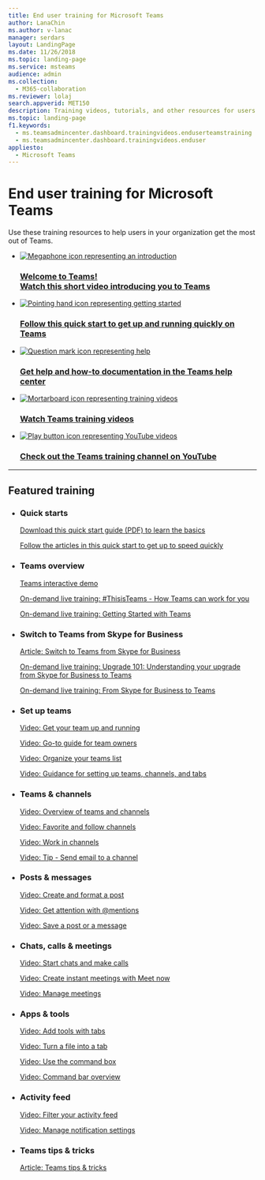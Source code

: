 ```yaml
---
title: End user training for Microsoft Teams
author: LanaChin
ms.author: v-lanac
manager: serdars
layout: LandingPage
ms.date: 11/26/2018
ms.topic: landing-page
ms.service: msteams
audience: admin
ms.collection: 
  - M365-collaboration
ms.reviewer: lolaj
search.appverid: MET150
description: Training videos, tutorials, and other resources for users in your organization to learn and use Teams.
ms.topic: landing-page
f1.keywords: 
  - ms.teamsadmincenter.dashboard.trainingvideos.enduserteamstraining
  - ms.teamsadmincenter.dashboard.trainingvideos.enduser
appliesto: 
  - Microsoft Teams
---
```

# End user training for Microsoft Teams

Use these training resources to help users in your organization get the most out of Teams.

<ul class="panelContent cardsFTitle">
    <li>
        <a href="https://support.office.com/article/video-welcome-to-microsoft-teams-b98d533f-118e-4bae-bf44-3df2470c2b12?wt.mc_id=otc_microsoft_teams">
        <div class="cardSize">
            <div class="cardPadding">
                <div class="card">
                    <div class="cardImageOuter">
                        <div class="cardImage">
                            <img src="https://docs.microsoft.com/office/media/icons/whats-new-megaphone-blue.svg" alt="Megaphone icon representing an introduction" />
                        </div>
                    </div>
                    <div class="cardText">
                        <h3>Welcome to Teams!<br>
Watch this short video introducing you to Teams</h3>
                    </div>
                </div>
            </div>
        </div>
        </a>
    </li>
  <li>
        <a href="https://support.office.com/article/video-what-is-microsoft-teams-422bf3aa-9ae8-46f1-83a2-e65720e1a34d?wt.mc_id=otc_microsoft_teams">
        <div class="cardSize">
            <div class="cardPadding">
                <div class="card">
                    <div class="cardImageOuter">
                        <div class="cardImage">
                            <img src="https://docs.microsoft.com/office/media/icons/get-started-blue.svg" alt="Pointing hand icon representing getting started" />
                        </div>
                    </div>
                    <div class="cardText">
                    <h3>Follow this quick start to get up and running quickly on Teams</h3>
                    </div>
                </div>
            </div>
        </div>
        </a>
    </li> <li>
        <a href="https://support.office.com/teams">
        <div class="cardSize">
            <div class="cardPadding">
                <div class="card">
                    <div class="cardImageOuter">
                        <div class="cardImage">
                            <img src="https://docs.microsoft.com/office/media/icons/help.svg" alt="Question mark icon representing help" />
                        </div>
                    </div>
                    <div class="cardText">
                        <h3>Get help and how-to documentation in the Teams help center</h3>
                    </div>
                </div>
            </div>
        </div>
        </a>
    </li> 
   <li>
        <a href="https://support.office.com/article/microsoft-teams-video-training-4f108e54-240b-4351-8084-b1089f0d21d7">
        <div class="cardSize">
            <div class="cardPadding">
                <div class="card">
                    <div class="cardImageOuter">
                        <div class="cardImage">
                            <img src="https://docs.microsoft.com/office/media/icons/education-tutorial-blue.svg" alt="Mortarboard icon representing training videos" />
                        </div>
                    </div>
                    <div class="cardText">
                        <h3>Watch Teams training videos</h3>
                    </div>
                </div>
            </div>
        </div>
        </a>
    </li>
 <li>
        <a href="https://aka.ms/TeamsOnDemand">
        <div class="cardSize">
            <div class="cardPadding">
                <div class="card">
                    <div class="cardImageOuter">
                        <div class="cardImage">
                            <img src="https://docs.microsoft.com/office/media/icons/video-play.svg" alt="Play button icon representing YouTube videos" />
                        </div>
                    </div>
                    <div class="cardText">
                        <h3>Check out the Teams training channel on YouTube</h3>
                    </div>
                </div>
            </div>
        </div>
        </a>
    </li>
</ul>

    
</ul>

---

<h2>Featured training</h2>
<ul class="panelContent cardsW">
     <li>
        <div class="cardSize">
            <div class="cardPadding">
                <div class="card">
                    <div class="cardText">
                        <h3>Quick starts</h3>
                         <p><a href="http://download.microsoft.com/download/D/9/F/D9FE8B9E-22F5-47BF-A1AB-09539C41FCD0/Teams%20QS.pdf">Download this quick start guide (PDF) to learn the basics</a></p>
                        <p><a href="https://support.office.com/article/video-what-is-microsoft-teams-422bf3aa-9ae8-46f1-83a2-e65720e1a34d?wt.mc_id=otc_microsoft_teams">Follow the articles in this quick start to get up to speed quickly</a></p>
                    </div>
                </div>
            </div>
        </div>
    </li> <li>
        <div class="cardSize">
            <div class="cardPadding">
                <div class="card">
                    <div class="cardText">
                        <h3>Teams overview</h3>
                        <p><a href="https://teamsdemo.office.com/">Teams interactive demo</a></p>  
                        <p><a href="https://microsoftteams.eventbuilder.com/event/1772">On-demand live training: #ThisisTeams - How Teams can work for you</a></p>
                        <p><a href="https://aka.ms/teamsgettingstartedondemand">On-demand live training: Getting Started with Teams</a></p>
                    </div>
                </div>
            </div>
        </div>
    </li>
       <li>
        <div class="cardSize">
            <div class="cardPadding">
                <div class="card">
                    <div class="cardText">
                        <h3>Switch to Teams from Skype for Business</h3>
                         <p><a href="https://support.office.com/article/switch-to-teams-from-skype-for-business-6295a0ae-4e8e-4bba-a100-64cc951cc964">Article: Switch to Teams from Skype for Business</a></p>
                         <p><a href="https://aka.ms/upgrade101ondemand">On-demand live training: Upgrade 101: Understanding your upgrade from Skype for Business to Teams</a></p>
                        <p><a href="https://aka.ms/fromskypetoteamsondemand">On-demand live training: From Skype for Business to Teams</a></p>
                    </div>
                </div>
            </div>
        </div>
    </li><li>
        <div class="cardSize">
            <div class="cardPadding">
                <div class="card">
                    <div class="cardText">
                        <h3>Set up teams</h3>
                         <p><a href="https://support.office.com/article/video-get-your-team-up-and-running-702a2977-e662-4038-bef5-bdf8ee47b17b">Video: Get your team up and running</a></p>
                         <p><a href="https://support.office.com/article/go-to-guide-for-team-owners-92d238e6-0ae2-447e-af90-40b1052c4547">Video: Go-to guide for team owners</a></p>
                         <p><a href="https://support.office.com/article/organize-your-teams-list-741bf760-39fc-4807-ad8b-92558273f542">Video: Organize your teams list</a></p>
                         <p><a href="https://www.youtube.com/watch?v=hjJWtoaRJeE">Video: Guidance for setting up teams, channels, and tabs</a></p> 
                    </div>
                </div>
            </div>
        </div>
    </li> <li>
        <div class="cardSize">
            <div class="cardPadding">
                <div class="card">
                    <div class="cardText">
                        <h3>Teams & channels</h3>
                         <p><a href="https://support.office.com/article/video-overview-of-teams-and-channels-c3d63c10-77d5-4204-a566-53ddcf723b46">Video: Overview of teams and channels</a></p>
                         <p><a href="https://support.office.com/article/favorite-and-follow-channels-3f76dffd-78a8-49ca-b8de-28671cb444ba">Video: Favorite and follow channels</a></p>
                         <p><a href="https://support.office.com/article/video-work-in-channels-99d33aaa-0743-47c6-a476-eb0a24abcb7e">Video: Work in channels</a></p>
                         <p><a href="https://support.office.com/article/tip-send-email-to-a-channel-2c17dbae-acdf-4209-a761-b463bdaaa4ca">Video: Tip - Send email to a channel</a></p>
                    </div>
                </div>
            </div>
        </div>
    </li>
<li>
        <div class="cardSize">
            <div class="cardPadding">
                <div class="card">
                    <div class="cardText">
                        <h3>Posts & messages</h3>
                         <p><a href="https://support.office.com/article/create-and-format-a-post-e66777da-636b-49eb-9408-b0d88b212885">Video: Create and format a post</a></p>
                         <p><a href="https://support.office.com/en-us/article/get-attention-with-mentions-b2ffb135-7069-4880-84ee-5b27f402418b">Video: Get attention with @mentions</a></p>
                         <p><a href="https://support.office.com/article/save-a-post-or-a-message-3f63e7d0-0011-47fa-99c0-98af60a71357)">Video: Save a post or a message</a></p>
                    </div>
                </div>
            </div>
        </div>
    </li><li>
        <div class="cardSize">
            <div class="cardPadding">
                <div class="card">
                    <div class="cardText">
                        <h3>Chats, calls & meetings</h3>
                       <p><a href="https://support.office.com/article/video-start-chats-and-make-calls-a864b052-5e4b-4ccf-b046-2e26f40e21b5">Video: Start chats and make calls</a></p>
                       <p><a href="https://support.office.com/article/video-create-instant-meetings-with-meet-now-26e06837-853d-4df1-a729-06bf700d4ecf">Video: Create instant meetings with Meet now</a></p>
                       <p><a href="https://support.office.com/article/video-manage-meetings-ba44d0fd-da3c-4541-a3eb-a868f5e2b137">Video: Manage meetings</a></p>
                    </div>
                </div>
            </div>
        </div>
    </li>
       <li>
        <div class="cardSize">
            <div class="cardPadding">
                <div class="card">
                    <div class="cardText">
                        <h3>Apps & tools</h3>
                        <p><a href="https://support.office.com/article/video-add-tools-with-tabs-7350a03e-017a-4a00-a6ae-1c9fe8c497b3">Video: Add tools with tabs</a></p>
                        <p><a href="https://support.office.com/article/tip-turn-a-file-into-a-tab-8c490008-3fb1-41b4-8152-6266b4474b05">Video: Turn a file into a tab</a></p>
                        <p><a href="https://support.office.com/article/how-to-use-the-command-box-13c4e429-7324-4886-b377-5dbed539193b">Video: Use the command box</a></p>
                        <p><a href="https://www.youtube.com/watch?v=wYrRCRphrp0">Video: Command bar overview</a></p>
                    </div>
                </div>
            </div>
        </div>
    </li>
<li>
        <div class="cardSize">
            <div class="cardPadding">
                <div class="card">
                    <div class="cardText">
                        <h3>Activity feed</h3>
                         <p><a href="https://support.office.com/article/filter-your-activity-feed-02b9ece4-6086-4daa-b4c0-627beeacbf08">Video: Filter your activity feed</a></p>
                         <p><a href="https://support.office.com/article/manage-notification-settings-348672f7-9ed0-4b96-86ed-d6fdcecb4096">Video: Manage notification settings</a></p>
                    </div>
                </div>
            </div>
        </div>
    </li><li>
        <div class="cardSize">
            <div class="cardPadding">
                <div class="card">
                    <div class="cardText">
                        <h3>Teams tips & tricks</h3>
                        <p><a href="https://support.office.com/office-training-center/Teams-tips">Article: Teams tips & tricks</a></p>
                    </div>
                </div>
            </div>
        </div>
    </li>
      </ul>


